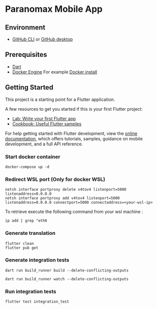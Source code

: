 # Paranomax Mobile App

## Environment
- [GitHub CLI](https://cli.github.com/) or [GitHub desktop](https://desktop.github.com/download/)

## Prerequisites
- [Dart](https://dart.dev/) 
- [Docker Engine](https://www.docker.com/) For example [Docker install](https://docs.docker.com/engine/install/)

## Getting Started

This project is a starting point for a Flutter application.

A few resources to get you started if this is your first Flutter project:

- [Lab: Write your first Flutter app](https://docs.flutter.dev/get-started/codelab)
- [Cookbook: Useful Flutter samples](https://docs.flutter.dev/cookbook)

For help getting started with Flutter development, view the
[online documentation](https://docs.flutter.dev/), which offers tutorials,
samples, guidance on mobile development, and a full API reference.

### Start docker container
```shell
docker-compose up -d
```

### Redirect WSL port (Only for docker WSL)
```shell
netsh interface portproxy delete v4tov4 listenport=5000 listenaddress=0.0.0.0
netsh interface portproxy add v4tov4 listenport=5000 listenaddress=0.0.0.0 connectport=5000 connectaddress=<your-wsl-ip>
```
To retrieve <your-wsl-ip> execute the following command from your wsl machine :
```shell
ip add | grep "eth0
```

### Generate translation
```shell
flutter clean
flutter pub get
```

### Generate integration tests
```shell  
dart run build_runner build --delete-conflicting-outputs
```

```shell  
dart run build_runner watch --delete-conflicting-outputs
```

### Run integration tests
```shell  
flutter test integration_test
```

